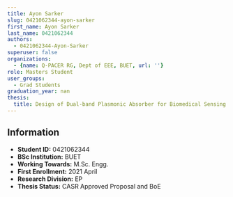 ```yaml
---
title: Ayon Sarker
slug: 0421062344-ayon-sarker
first_name: Ayon Sarker
last_name: 0421062344
authors:
  - 0421062344-Ayon-Sarker
superuser: false
organizations:
  - {name: Q-PACER RG, Dept of EEE, BUET, url: ''}
role: Masters Student
user_groups:
  - Grad Students
graduation_year: nan
thesis:
  title: Design of Dual-band Plasmonic Absorber for Biomedical Sensing and Environmental Monitoring
---
```


## Information
* **Student ID:** 0421062344
* **BSc Institution:** BUET
* **Working Towards:** M.Sc. Engg.
* **First Enrollment:** 2021 April
* **Research Division:** EP
* **Thesis Status:** CASR Approved Proposal and BoE
